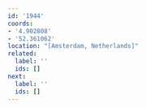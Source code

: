 ```yaml
---
id: '1944'
coords:
- '4.902808'
- '52.361062'
location: "[Amsterdam, Netherlands]"
related:
  label: ''
  ids: []
next:
  label: ''
  ids: []
---
```


